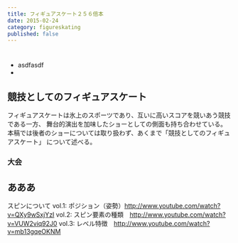 ```yaml
---
title: フィギュアスケート２５６倍本
date: 2015-02-24
category: figureskating
published: false
---
```


#  #

#  #

- asdfasdf
- 

	
## 競技としてのフィギュアスケート ##
フィギュアスケートは氷上のスポーツであり、互いに高いスコアを競いあう競技である一方、
舞台的演出を加味したショーとしての側面も持ち合わせている。
本稿では後者のショーについては取り扱わず、あくまで「競技としてのフィギュアスケート」
について述べる。


### 大会 ###

## あああ ##


スピンについて
vol.1: ポジション（姿勢）http://www.youtube.com/watch?v=QXy9wSxjYzI
vol.2: スピン要素の種類　http://www.youtube.com/watch?v=VUW2viq92J0
vol.3: レベル特徴　http://www.youtube.com/watch?v=mb13gqeOKNM
